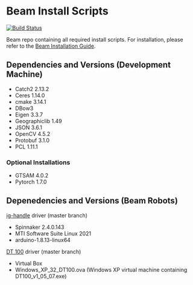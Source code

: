 # Beam Install Scripts
[![Build Status](https://travis-ci.com/BEAMRobotics/beam_install_scripts.svg?token=zshhVvp9R3DJ7YGGYs6z&branch=master)](https://travis-ci.com/BEAMRobotics/beam_install_scripts)

Beam repo containing all required install scripts. For installation, please refer to the [Beam Installation Guide](https://github.com/BEAMRobotics/beam_robotics/wiki/Beam-Robotics-Installation-Guide).

## Dependencies and Versions (Development Machine)
- Catch2 2.13.2
- Ceres 1.14.0
- cmake 3.14.1
- DBow3
- Eigen 3.3.7
- Geographiclib 1.49
- JSON 3.6.1
- OpenCV 4.5.2
- Protobuf 3.1.0
- PCL 1.11.1

### Optional Installations
- GTSAM 4.0.2
- Pytorch 1.7.0

## Depenedencies and Versions (Beam Robots)
[ig-handle](https://github.com/BEAMRobotics/ig_handle.git) driver (master branch)
- Spinnaker 2.4.0.143
- MTI Software Suite Linux 2021
- arduino-1.8.13-linux64

[DT 100](https://github.com/BEAMRobotics/dt100_driver.git) driver (master branch)
- Virtual Box
- Windows_XP_32_DT100.ova (Windows XP virtual machine containing DT100_v1_05_07.exe)
